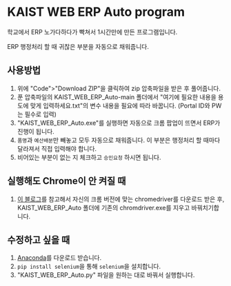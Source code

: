 # KAIST WEB ERP Auto program

학교에서 ERP 노가다하다가 빡쳐서 1시간만에 만든 프로그램입니다.

ERP 행정처리 할 때 귀찮은 부분을 자동으로 채워줍니다.

## 사용방법

1. 위에 "Code">"Download ZIP"을 클릭하여 zip 압축파일을 받은 후 풀어줍니다.
1. 푼 압축파일의 KAIST_WEB_ERP_Auto-main 폴더에서 "여기에 필요한 내용을 용도에 맞게 입력하세요.txt"의 변수 내용을 필요에 따라 바꿉니다. (Portal ID와 PW는 필수로 입력)
1. "KAIST_WEB_ERP_Auto.exe"를 실행하면 자동으로 크롬 팝업이 뜨면서 ERP가 진행이 됩니다.
1. `품명`과 `예산배분`만 빼놓고 모두 자동으로 채워줍니다. 이 부분은 행정처리 할 때마다 달라져서 직접 입력해야 합니다.
1. 비어있는 부분이 없는 지 체크하고 `승인요청` 하시면 됩니다.


## 실행해도 Chrome이 안 켜질 때

1. [이 블로그](https://blog.naver.com/song_sec/221752226329)를 참고해서 자신의 크롬 버전에 맞는 chromedriver를 다운로드 받은 후, KAIST_WEB_ERP_Auto 폴더에 기존의 chromdriver.exe를 지우고 바꿔치기합니다.


## 수정하고 싶을 때

1. [Anaconda](https://www.anaconda.com/)를 다운로드 받습니다.
1. `pip install selenium`을 통해 `selenium`을 설치합니다.
1. "KAIST_WEB_ERP_Auto.py" 파일을 원하는 대로 바꿔서 실행합니다.